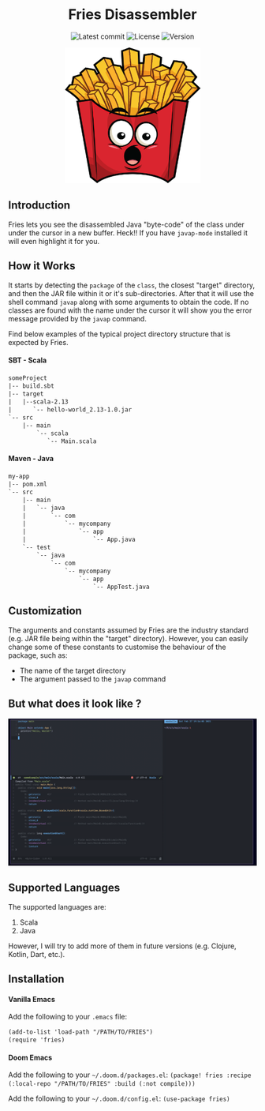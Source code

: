 <div align="center">
  
# Fries Disassembler  

![Latest commit](https://img.shields.io/github/last-commit/tomas-ramos21/Fries/main?style=flat)
![License](https://img.shields.io/github/license/tomas-ramos21/Fries?color=purple)
![Version](https://img.shields.io/github/manifest-json/v/tomas-ramos21/Fries?color=purple)

<img src="/img/fries.png" width="275" height="275">

</div>

## Introduction
Fries lets you see the disassembled Java "byte-code" of the class under under the cursor in a new buffer. Heck!! If you have `javap-mode` installed it will even highlight it for you.

## How it Works
It starts by detecting the `package` of the `class`, the closest "target" directory, and then the JAR file within it or it's sub-directories. After that it will use the shell command `javap` along with some arguments to obtain the code. If no classes are found with the name under the cursor it will show you the error message provided by the `javap` command.

Find below examples of the typical project directory structure that is expected by Fries.

#### SBT - Scala
```
someProject
|-- build.sbt
|-- target
|   |--scala-2.13
|      `-- hello-world_2.13-1.0.jar
`-- src
    |-- main
        `-- scala
           `-- Main.scala

```

#### Maven - Java
```
my-app
|-- pom.xml
`-- src
    |-- main
    |   `-- java
    |       `-- com
    |           `-- mycompany
    |               `-- app
    |                   `-- App.java
    `-- test
        `-- java
            `-- com
                `-- mycompany
                    `-- app
                        `-- AppTest.java
```

## Customization
The arguments and constants assumed by Fries are the industry standard (e.g. JAR file being within the "target" directory). However, you can easily change some of these constants to customise the behaviour of the package, such as:

 - The name of the target directory
 - The argument passed to the `javap` command

## But what does it look like ?
<div align="center">
  <img src="/img/example.png">
</div>


## Supported Languages
The supported languages are:

 1. Scala
 2. Java

However, I will try to add more of them in future versions (e.g. Clojure, Kotlin, Dart, etc.).

## Installation

#### Vanilla Emacs
Add the following to your `.emacs` file:
```
(add-to-list 'load-path "/PATH/TO/FRIES")
(require 'fries)
```

#### Doom Emacs
Add the following to your `~/.doom.d/packages.el`: `(package! fries :recipe (:local-repo "/PATH/TO/FRIES" :build (:not compile)))`

Add the following to your `~/.doom.d/config.el`: `(use-package fries)`

